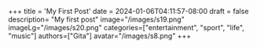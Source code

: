 +++
title = 'My First Post'
date = 2024-01-06T04:11:57-08:00
draft = false
description= "My first post"
image="/images/s19.png"
imageLg="/images/s20.png"
categories=["entertainment", "sport", "life", "music"]
authors=["Gita"]
avatar="/images/s8.png"
+++

